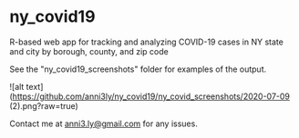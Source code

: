 # ny_covid19
R-based web app for tracking and analyzing COVID-19 cases in NY state and city by borough, county, and zip code

See the "ny_covid19_screenshots" folder for examples of the output.

![alt text](https://github.com/anni3ly/ny_covid19/ny_covid_screenshots/2020-07-09 (2).png?raw=true)

Contact me at anni3.ly@gmail.com for any issues.

